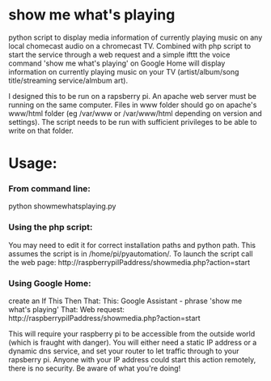 # show me what's playing
python script to display media information of currently playing music on any local chomecast audio on a chromecast TV.
Combined with php script to start the service through a web request and a simple ifttt the voice command 'show me what's playing' on Google Home will display information on currently playing music on your TV (artist/album/song title/streaming service/almbum art).


I designed this to be run on a rapsberry pi. An apache web server must be running on the same computer. Files in www folder should go on apache's www/html folder (eg /var/www or /var/www/html depending on version and settings). The script needs to be run with sufficient privileges to be able to write on that folder.


# Usage:
### From command line:
 python showmewhatsplaying.py

### Using the php script:

You may need to edit it for correct installation paths and python path. This assumes the script is in /home/pi/pyautomation/.
To launch the script call the web page:
 http://raspberrypiIPaddress/showmedia.php?action=start

### Using Google Home: 

create an If This Then That:
 This: Google Assistant - phrase 'show me what's playing'
 That: Web request: http://raspberrypiIPaddress/showmedia.php?action=start 

This will require your raspberry pi to be accessible from the outside world (which is fraught with danger). You will either need a static IP address or a dynamic dns service, and set your router to let traffic through to your rapsberry pi. Anyone with your IP address could start this action remotely, there is no security. Be aware of what you're doing!
